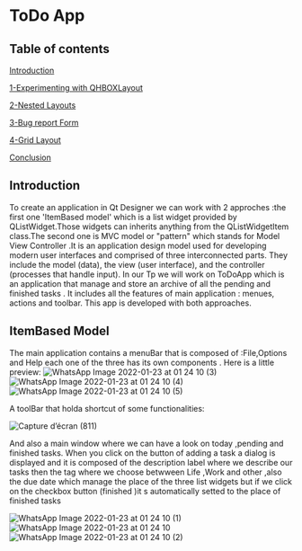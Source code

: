  **<h1  >ToDo App</h1>**





**<h2>Table of contents</h2>**

   [Introduction](#Introduction)
   
   [1-Experimenting with QHBOXLayout](#1-Experimenting-with-QHBOXLayout)
   
   [2-Nested Layouts](#2-Nested-Layouts)
    
   [3-Bug report Form](#3-Bug-report-Form)
   
   [4-Grid Layout](#4-Grid-Layout)
   
   [Conclusion](#Conclusion)
   

**<h2>Introduction</h2>**
 To create an application in Qt Designer we can work with 2 approches :the first one 'ItemBased model' which is a list widget provided by QListWidget.Those widgets can inherits anything  from the QListWidgetItem class.The second one  is MVC model or "pattern" which stands for Model View Controller  .It is an application design model used for developing modern user interfaces and  comprised of three interconnected parts. They include the model (data), the view (user interface), and the controller (processes that handle input).
 In our Tp we will work on ToDoApp which is an  application that  manage  and store an archive of all the pending and finished tasks . It includes all the features of main application : menues, actions and toolbar. This app is developed with both approaches.
 
 **<h2>ItemBased Model</h2>**
  The main application contains a menuBar that is composed of :File,Options and Help each one of the three has its own components .
  Here is a little preview:
  ![WhatsApp Image 2022-01-23 at 01 24 10 (3)](https://user-images.githubusercontent.com/93831197/150659978-00fd1e12-c87e-43f0-ac5a-46fde7901f58.jpeg)![WhatsApp Image 2022-01-23 at 01 24 10 (4)](https://user-images.githubusercontent.com/93831197/150659981-0000ca27-d016-4752-b17b-ca96206f3f10.jpeg)![WhatsApp Image 2022-01-23 at 01 24 10 (5)](https://user-images.githubusercontent.com/93831197/150659987-a212c232-be1d-410a-8396-9632ae63284a.jpeg)
  
  A toolBar that holda shortcut of some functionalities:
  
  ![Capture d’écran (811)](https://user-images.githubusercontent.com/93831197/150660043-b68bc32e-2a92-453b-8a4e-f60ed0beb9d2.png)
  
  And also a main window  where we can have a look on today ,pending   and finished tasks.
  When you click on the button of adding a task a dialog is displayed and it is composed of the description label  where we describe our tasks then the tag where we choose betwween Life ,Work and other ,also the due date which manage the place of the three list widgets but if we click on the checkbox button (finished )it s automatically setted to the place of finished tasks 
  
 ![WhatsApp Image 2022-01-23 at 01 24 10 (1)](https://user-images.githubusercontent.com/93831197/150660119-3011b330-1caa-4fd3-8dfd-1266fb5df81e.jpeg)![WhatsApp Image 2022-01-23 at 01 24 10](https://user-images.githubusercontent.com/93831197/150660121-045013ff-73a7-408c-98ff-08b3d77c7d6a.jpeg)![WhatsApp Image 2022-01-23 at 01 24 10 (2)](https://user-images.githubusercontent.com/93831197/150660125-39f0fd29-fb5b-44ac-b1e0-f4e37a535772.jpeg)
 

